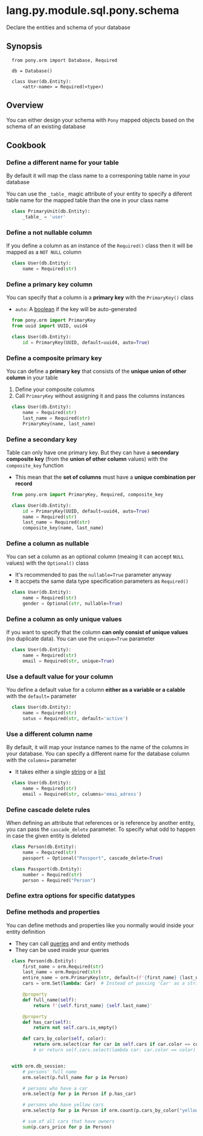 # lang.py.module.sql.pony.schema

Declare the entities and schema of your database

## Synopsis

```language
  from pony.orm import Database, Required

  db = Database()

  class User(db.Entity):
      <attr-name> = Required(<type>)
```

## Overview

You can either design your schema with `Pony` mapped objects based on the
schema of an existing database

## Cookbook

### Define a different name for your table

By default it will map the class name to a corresponing table name in your
database

You can use the `_table_` magic attribute of your entity to specify a diferent
table name for the mapped table than the one in your class name

```py
  class PrimaryUnit(db.Entity):
      _table_ = 'user'
```

### Define a not nullable column

If you define a column as an instance of the `Required()` class then it will be
mapped as a `NOT NULL` column

```py
  class User(db.Entity):
      name = Required(str)
```

### Define a primary key column

You can specify that a column is a **primary key** with the `PrimaryKey()`
class

- `auto`: A [boolean](./6auy.md) if the key will be auto-generated

```py
  from pony.orm import PrimaryKey
  from uuid import UUID, uuid4

  class User(db.Entity):
      id = PrimaryKey(UUID, default=uuid4, auto=True)
```

### Define a composite primary key

You can define a **primary key** that consists of the **unique union of other
column** in your table

1. Define your composite columns
2. Call `PrimaryKey` without assigning it and pass the columns instances

```py
  class User(db.Entity):
      name = Required(str)
      last_name = Required(str)
      PrimaryKey(name, last_name)
```

### Define a secondary key

Table can only have one primary key. But they can have a **secondary composite
key** (from the **union of other column** values) with the `composite_key`
function

- This mean that the **set of columns** must have a **unique combination per record**

```py
  from pony.orm import PrimaryKey, Required, composite_key

  class User(db.Entity):
      id = PrimaryKey(UUID, default=uuid4, auto=True)
      name = Required(str)
      last_name = Required(str)
      composite_key(name, last_name)
```

### Define a column as nullable

You can set a column as an optional column (meaing it can accept `NULL` values)
with the `Optional()` class

- It's recommended to pas the `nullable=True` parameter anyway
- It accpets the same data type specification parameters as `Required()`

```py
  class User(db.Entity):
      name = Required(str)
      gender = Optional(str, nullable=True)
```

### Define a column as only unique values

If you want to specify that the column **can only consist of unique values** (no
duplicate data). You can use the `unique=True` parameter

```py
  class User(db.Entity):
      name = Required(str)
      email = Required(str, unique=True)
```

### Use a default value for your column

You define a default value for a column **either as a variable or a calable**
with the `default=` parameter

```py
  class User(db.Entity):
      name = Required(str)
      satus = Required(str, default='active')
```

### Use a different column name

By default, it will map your instance names to the name of the columns in your
database. You can specify a different name for the database column with the
`columns=` parameter

- It takes either a single [string](./4t3v.md) or a [list](./7cxo.md)

```py
  class User(db.Entity):
      name = Required(str)
      email = Required(str, columns='emai_adress')
```

### Define cascade delete rules

When defining an attribute that references or is reference by another entity,
you can pass the `cascade_delete` parameter. To specify what odd to happen in
case the given entity is deleted

```py
  class Person(db.Entity):
      name = Required(str)
      passport = Optional("Passport", cascade_delete=True)

  class Passport(db.Entity):
      number = Required(str)
      person = Required("Person")
```

### Define extra options for specific datatypes

### Define methods and properties

You can define methods and properties like you normally would inside your
entity definition

- They can call [queries]() and and entity methods
- They can be used inside your queries

```py
  class Person(db.Entity):
      first_name = orm.Required(str)
      last_name = orm.Required(str)
      entire_name = orm.PrimaryKey(str, default=(f'{first_name} {last_name}'))
      cars = orm.Set(lambda: Car)  # Instead of passing 'Car' as a string

      @property
      def full_name(self):
          return f'{self.first_name} {self.last_name}'

      @property
      def has_car(self):
          return not self.cars.is_empty()

      def cars_by_color(self, color):
          return orm.select(car for car in self.cars if car.color == color)
          # or return self.cars.select(lambda car: car.color == color)


  with orm.db_session:
      # persons' full name
      orm.select(p.full_name for p in Person)

      # persons who have a car
      orm.select(p for p in Person if p.has_car)

      # persons who have yellow cars
      orm.select(p for p in Person if orm.count(p.cars_by_color("yellow")) > 1)

      # sum of all cars that have owners
      sum(p.cars_price for p in Person)
```
